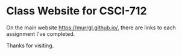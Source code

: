 # Class Website for CSCI-712

On the main website https://murrgl.github.io/, there are links to each assignment I've completed.

Thanks for visiting.
